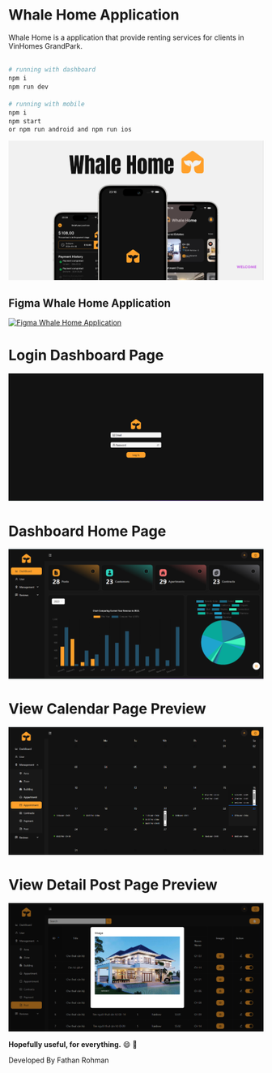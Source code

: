 # Whale Home Application
Whale Home is a application that provide renting services for clients in VinHomes GrandPark.
##
``` bash
# running with dashboard
npm i
npm run dev

# running with mobile
npm i
npm start
or npm run android and npm run ios
```

![alt text](https://github.com/VinHomeRentApp/.github/blob/main/profile/SWD/onboard.png)

## Figma Whale Home Application
[![Figma Whale Home Application](https://www.figma.com/file/pfYLsimhrbASd5MPBUJ0IJ/SWD_Project_Figma?type=design&node-id=0%3A1&mode=design&t=ptJR6VrUpp6pQJB0-1)](https://www.figma.com/file/pfYLsimhrbASd5MPBUJ0IJ/SWD_Project_Figma?type=design&node-id=0%3A1&mode=design&t=ptJR6VrUpp6pQJB0-1)

##
# Login Dashboard Page
![alt text](https://github.com/VinHomeRentApp/.github/blob/main/profile/SWD/login_dashboard.png)

# Dashboard Home Page
![alt text](https://github.com/VinHomeRentApp/.github/blob/main/profile/SWD/dashboard_home.png)

# View Calendar Page Preview
![alt text](https://github.com/VinHomeRentApp/.github/blob/main/profile/SWD/appointment_calendar.png)

# View Detail Post Page Preview
![alt text](https://github.com/VinHomeRentApp/.github/blob/main/profile/SWD/view_detail_post.png)


**Hopefully useful, for everything.** :smile: :punch:

Developed By Fathan Rohman
